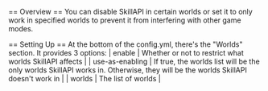 == Overview ==
You can disable SkillAPI in certain worlds or set it to only work in specified worlds to prevent it from interfering with other game modes.

== Setting Up ==
At the bottom of the config.yml, there's the "Worlds" section. It provides 3 options:
| enable | Whether or not to restrict what worlds SkillAPI affects |
| use-as-enabling | If true, the worlds list will be the only worlds SkillAPI works in. Otherwise, they will be the worlds SkillAPI doesn't work in |
| worlds | The list of worlds |